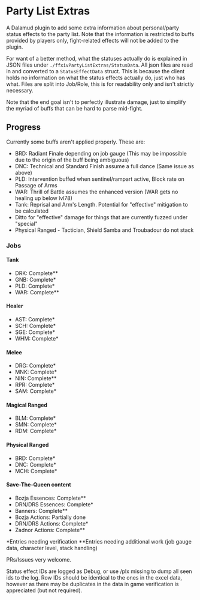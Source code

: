 # Party List Extras

A Dalamud plugin to add some extra information about personal/party status effects to the party list.
Note that the information is restricted to buffs provided by players only, fight-related effects will not be added to the plugin.

For want of a better method, what the statuses actually do is explained in JSON files under `./ffxivPartyListExtras/StatusData`.
All json files are read in and converted to a `StatusEffectData` struct.
This is because the client holds no information on what the status effects actually do, just who has what.
Files are split into Job/Role, this is for readability only and isn't strictly necessary.

Note that the end goal isn't to perfectly illustrate damage, just to simplify the myriad of buffs that can be hard to parse mid-fight.

## Progress

Currently some buffs aren't applied properly. These are:
- BRD: Radiant Finale depending on job gauge (This may be impossible due to the origin of the buff being ambiguous)
- DNC: Technical and Standard Finish assume a full dance (Same issue as above)
- PLD: Intervention buffed when sentinel/rampart active, Block rate on Passage of Arms
- WAR: Thrill of Battle assumes the enhanced version (WAR gets no healing up below lvl78)
- Tank: Reprisal and Arm's Length. Potential for "effective" mitigation to be calculated
- Ditto for "effective" damage for things that are currently fuzzed under "special"
- Physical Ranged - Tactician, Shield Samba and Troubadour do not stack

### Jobs

#### Tank
- DRK: Complete**
- GNB: Complete*
- PLD: Complete*
- WAR: Complete**

#### Healer
- AST: Complete*
- SCH: Complete*
- SGE: Complete*
- WHM: Complete*

#### Melee
- DRG: Complete*
- MNK: Complete*
- NIN: Complete**
- RPR: Complete*
- SAM: Complete*

#### Magical Ranged
- BLM: Complete*
- SMN: Complete*
- RDM: Complete*

#### Physical Ranged
- BRD: Complete*
- DNC: Complete*
- MCH: Complete*


#### Save-The-Queen content
- Bozja Essences: Complete**
- DRN/DRS Essences: Complete*
- Banners: Complete**
- Bozja Actions: Partially done
- DRN/DRS Actions: Complete*
- Zadnor Actions: Complete**

*Entries needing verification
**Entries needing additional work (job gauge data, character level, stack handling)

PRs/Issues very welcome.

Status effect IDs are logged as Debug, or use /plx missing to dump all seen ids to the log.
Row IDs should be identical to the ones in the excel data, however as there may be duplicates in the data in game verification is appreciated (but not required).

